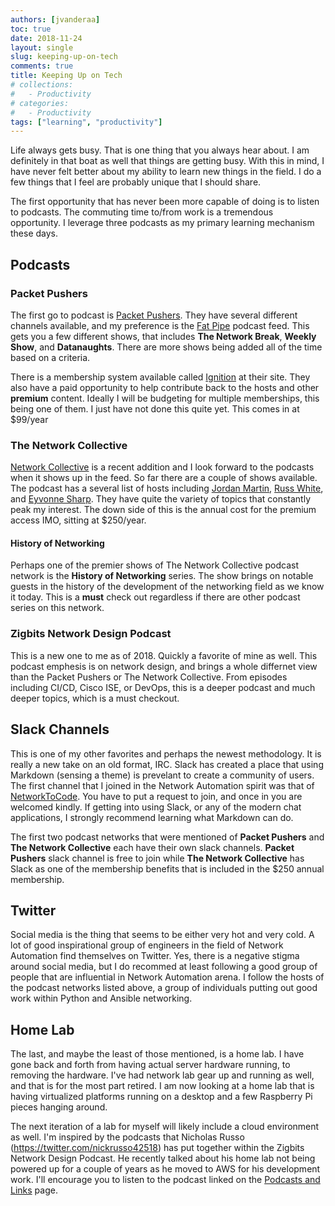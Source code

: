 ```yaml
---
authors: [jvanderaa]
toc: true
date: 2018-11-24
layout: single
slug: keeping-up-on-tech
comments: true
title: Keeping Up on Tech
# collections:
#   - Productivity
# categories:
#   - Productivity
tags: ["learning", "productivity"]
---
```


Life always gets busy. That is one thing that you always hear about. I am definitely in that boat as well that things are getting busy. With this in mind, I have never felt better about my ability to learn new things in the field. I do a few things that I feel are probably unique that I should share. 

The first opportunity that has never been more capable of doing is to listen to podcasts. The commuting time to/from work is a tremendous opportunity. I leverage three podcasts as my primary learning mechanism these days. 

## Podcasts

### Packet Pushers

The first go to podcast is [Packet Pushers](https://packetpushers.net/). They have several different
channels available, and my preference is the [Fat Pipe](https://packetpushers.net/series/podcasts/)
podcast feed. This gets you a few different shows, that includes **The Network Break**,
**Weekly Show**, and **Datanaughts**. There are more shows being added all of the time based on a
criteria.

There is a membership system available called [Ignition](https://ignition.packetpushers.net/) at
their site. They also have a paid opportunity to help contribute back to the hosts and other
__premium__ content. Ideally I will be budgeting for multiple memberships, this being one of them. I
just have not done this quite yet. This comes in at $99/year

### The Network Collective

[Network Collective](https://thenetworkcollective.com/) is a recent addition and I look forward to
the podcasts when it shows up in the feed. So far there are a couple of shows available. The podcast
has a several list of hosts including 
[Jordan Martin](https://thenetworkcollective.com/jordan-martin/),
[Russ White](https://thenetworkcollective.com/russ-white/), and
[Eyvonne Sharp](https://thenetworkcollective.com/eyvonne-sharp/). They have quite the variety of
topics that constantly peak my interest. The down side of this is the annual cost for the premium
access IMO, sitting at $250/year.

#### History of Networking

Perhaps one of the premier shows of The Network Collective podcast network is the
**History of Networking** series. The show brings on notable guests in the history of the
development of the networking field as we know it today. This is a **must** check out regardless if
there are other podcast series on this network.

### Zigbits Network Design Podcast

This is a new one to me as of 2018. Quickly a favorite of mine as well. This podcast emphesis is on
network design, and brings a whole differnet view than the Packet Pushers or The Network Collective.
From episodes including CI/CD, Cisco ISE, or DevOps, this is a deeper podcast and much deeper
topics, which is a must checkout.

## Slack Channels

This is one of my other favorites and perhaps the newest methodology. It is really a new take on an
old format, IRC. Slack has created a place that using Markdown (sensing a theme) is prevelant to
create a community of users. The first channel that I joined in the Network Automation spirit was
that of [NetworkToCode](http://www.networktocode.com/). You have to put a request to join, and once
in you are welcomed kindly. If getting into using Slack, or any of the modern chat applications, I
strongly recommend learning what Markdown can do. 

The first two podcast networks that were mentioned of **Packet Pushers** and 
**The Network Collective** each have their own slack channels. **Packet Pushers** slack channel is
free to join while **The Network Collective** has Slack as one of the membership benefits that is
included in the $250 annual membership.

## Twitter

Social media is the thing that seems to be either very hot and very cold. A lot of good
inspirational group of engineers in the field of Network Automation find themselves on Twitter. Yes,
there is a negative stigma around social media, but I do recommed at least following a good group of
people that are influential in Network Automation arena. I follow the hosts of the podcast networks
listed above, a group of individuals putting out good work within Python and Ansible networking.

## Home Lab

The last, and maybe the least of those mentioned, is a home lab. I have gone back and forth from
having actual server hardware running, to removing the hardware. I've had network lab gear up and
running as well, and that is for the most part retired. I am now looking at a home lab that is
having virtualized platforms running on a desktop and a few Raspberry Pi pieces hanging around.

The next iteration of a lab for myself will likely include a cloud environment as well. I'm inspired
by the podcasts that Nicholas Russo (https://twitter.com/nickrusso42518) has put together within the
Zigbits Network Design Podcast. He recently talked about his home lab not being powered up for a
couple of years as he moved to AWS for his development work. I'll encourage you to listen to the
podcast linked on the [Podcasts and Links](https://josh-v.com/links/) page.


